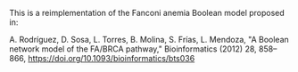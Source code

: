 This is a reimplementation of the Fanconi anemia Boolean model proposed in:

A. Rodríguez, D. Sosa, L. Torres, B. Molina, S. Frías, L. Mendoza, "A Boolean network model of the FA/BRCA pathway," Bioinformatics (2012) 28, 858–866, https://doi.org/10.1093/bioinformatics/bts036